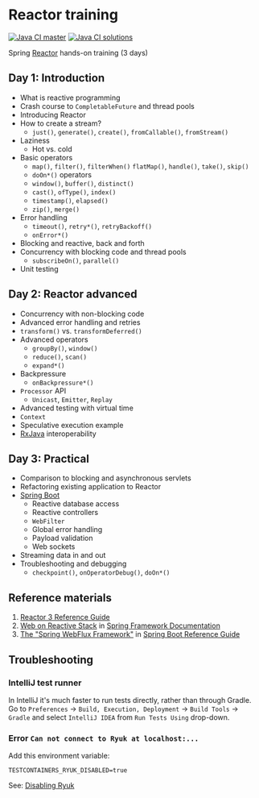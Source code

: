 # Reactor training

[![Java CI master](https://github.com/nurkiewicz/reactor-workshop/actions/workflows/gradle.yml/badge.svg)](https://github.com/nurkiewicz/reactor-workshop/actions/workflows/gradle.yml) [![Java CI solutions](https://github.com/nurkiewicz/reactor-workshop/actions/workflows/gradle.yml/badge.svg?branch=solutions)](https://github.com/nurkiewicz/reactor-workshop/actions/workflows/gradle.yml)

Spring [Reactor](https://projectreactor.io) hands-on training (3 days)


## Day 1: Introduction

- What is reactive programming
- Crash course to `CompletableFuture` and thread pools
- Introducing Reactor
- How to create a stream?
  - `just()`, `generate()`, `create()`, `fromCallable()`, `fromStream()`
- Laziness
  - Hot vs. cold
- Basic operators
  - `map()`, `filter()`, `filterWhen()` `flatMap()`, `handle()`, `take()`, `skip()`
  - `doOn*()` operators
  - `window()`, `buffer()`, `distinct()`
  - `cast()`, `ofType()`, `index()`
  - `timestamp()`, `elapsed()`
  - `zip()`, `merge()`
- Error handling
  - `timeout()`, `retry*()`, `retryBackoff()`
  - `onError*()`
- Blocking and reactive, back and forth
- Concurrency with blocking code and thread pools
  - `subscribeOn()`, `parallel()`
- Unit testing

## Day 2: Reactor advanced
- Concurrency with non-blocking code
- Advanced error handling and retries
- `transform()` vs. `transformDeferred()`
- Advanced operators
  - `groupBy()`, `window()`
  - `reduce()`, `scan()`
  - `expand*()`
- Backpressure
  - `onBackpressure*()`
- `Processor` API
  - `Unicast`, `Emitter`, `Replay`
- Advanced testing with virtual time
- `Context`
- Speculative execution example
- [RxJava](https://github.com/ReactiveX/RxJava) interoperability

## Day 3: Practical
- Comparison to blocking and asynchronous servlets
- Refactoring existing application to Reactor
- [Spring Boot](https://spring.io/projects/spring-boot)
  - Reactive database access
  - Reactive controllers
  - `WebFilter`
  - Global error handling
  - Payload validation
  - Web sockets
- Streaming data in and out
- Troubleshooting and debugging
  - `checkpoint()`, `onOperatorDebug()`, `doOn*()`

## Reference materials

1. [Reactor 3 Reference Guide](https://projectreactor.io/docs/core/release/reference/)
2. [Web on Reactive Stack](https://docs.spring.io/spring/docs/current/spring-framework-reference/web-reactive.html#spring-webflux) in [Spring Framework Documentation](https://docs.spring.io/spring/docs/current/spring-framework-reference/index.html)
3. [The "Spring WebFlux Framework"](https://docs.spring.io/spring-boot/docs/current/reference/html/boot-features-developing-web-applications.html#boot-features-webflux) in [Spring Boot Reference Guide](https://docs.spring.io/spring-boot/docs/current/reference/html/)

## Troubleshooting

### IntelliJ test runner

In IntelliJ it's much faster to run tests directly, rather than through Gradle.
Go to `Preferences` -> `Build, Execution, Deployment` -> `Build Tools` -> `Gradle` and select `IntelliJ IDEA` from `Run Tests Using` drop-down.

### Error `Can not connect to Ryuk at localhost:...`

Add this environment variable:

```
TESTCONTAINERS_RYUK_DISABLED=true
```

See: [Disabling Ryuk](https://www.testcontainers.org/features/configuration/#disabling-ryuk)
